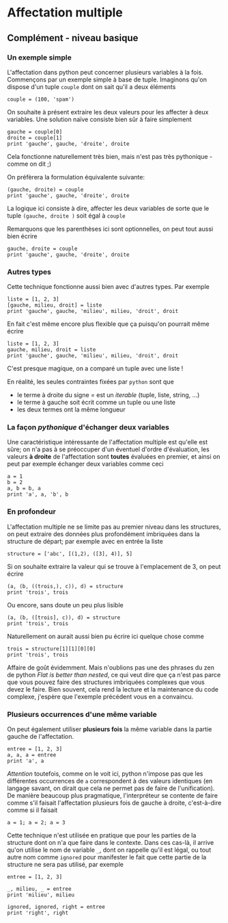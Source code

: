 
# Affectation multiple

## Complément - niveau basique

### Un exemple simple

L'affectation dans python peut concerner plusieurs variables à la fois.
Commençons par un exemple simple à base de tuple. Imaginons qu'on dispose d'un
tuple `couple` dont on sait qu'il a deux éléments


    couple = (100, 'spam')

On souhaite à présent extraire les deux valeurs pour les affecter à deux
variables. Une solution naïve consiste bien sûr à faire simplement


    gauche = couple[0]
    droite = couple[1]
    print 'gauche', gauche, 'droite', droite

Cela fonctionne naturellement très bien, mais n'est pas très pythonique - comme
on dit ;)

On préfèrera la formulation équivalente suivante:


    (gauche, droite) = couple
    print 'gauche', gauche, 'droite', droite

La logique ici consiste à dire, affecter les deux variables de sorte que le
tuple `(gauche, droite )` soit égal à `couple`

Remarquons que les parenthèses ici sont optionnelles, on peut tout aussi bien
écrire


    gauche, droite = couple
    print 'gauche', gauche, 'droite', droite

### Autres types

Cette technique fonctionne aussi bien avec d'autres types. Par exemple


    liste = [1, 2, 3]
    [gauche, milieu, droit] = liste
    print 'gauche', gauche, 'milieu', milieu, 'droit', droit

En fait c'est même encore plus flexible que ça puisqu'on pourrait même écrire


    liste = [1, 2, 3]
    gauche, milieu, droit = liste
    print 'gauche', gauche, 'milieu', milieu, 'droit', droit

C'est presque magique, on a comparé un tuple avec une liste !

En réalité, les seules contraintes fixées par `python` sont que
 * le terme à droite du signe *=* est un *iterable* (tuple, liste, string, ...)
 * le terme à gauche soit écrit comme un tuple ou une liste
 * les deux termes ont la même longueur

### La façon *pythonique* d'échanger deux variables

Une caractéristique intéressante de l'affectation multiple est qu'elle est sûre;
on n'a pas à se préoccuper d'un éventuel d'ordre d'évaluation, les valeurs **à
droite** de l'affectation sont **toutes** évaluées en premier, et ainsi on peut
par exemple échanger deux variables comme ceci


    a = 1
    b = 2
    a, b = b, a
    print 'a', a, 'b', b

### En profondeur

L'affectation multiple ne se limite pas au premier niveau dans les structures,
on peut extraire des données plus profondément imbriquées dans la structure de
départ; par exemple avec en entrée la liste


    structure = ['abc', [(1,2), ([3], 4)], 5]

Si on souhaite extraire la valeur qui se trouve à l'emplacement de 3, on peut
écrire


    (a, (b, ((trois,), c)), d) = structure
    print 'trois', trois

Ou encore, sans doute un peu plus lisible


    (a, (b, ([trois], c)), d) = structure
    print 'trois', trois

Naturellement on aurait aussi bien pu écrire ici quelque chose comme


    trois = structure[1][1][0][0]
    print 'trois', trois

Affaire de goût évidemment. Mais n'oublions pas une des phrases du zen de python
$\textit{Flat is better than nested}$, ce qui veut dire que ça n'est pas parce
que vous pouvez faire des structures imbriquées complexes que vous devez le
faire. Bien souvent, cela rend la lecture et la maintenance du code complexe,
j'espère que l'exemple précédent vous en a convaincu.

### Plusieurs occurrences d'une même variable

On peut également utiliser **plusieurs fois** la même variable dans la partie
gauche de l'affectation.


    entree = [1, 2, 3]
    a, a, a = entree
    print 'a', a

*Attention* toutefois, comme on le voit ici, python n'impose pas que les
différentes occurrences de `a` correspondent à des valeurs identiques (en
langage savant, on dirait que cela ne permet pas de faire de l'unification). De
manière beaucoup plus pragmatique, l'interpréteur se contente de faire comme
s'il faisait l'affectation plusieurs fois de gauche à droite, c'est-à-dire comme
si il faisait


    a = 1; a = 2; a = 3

Cette technique n'est utilisée en pratique que pour les parties de la structure
dont on n'a que faire dans le contexte. Dans ces cas-là, il arrive qu'on utilise
le nom de variable `_`, dont on rappelle qu'il est légal, ou tout autre nom
comme `ignored` pour manifester le fait que cette partie de la structure ne sera
pas utilisé, par exemple


    entree = [1, 2, 3]
    
    _, milieu, _ = entree
    print 'milieu', milieu
    
    ignored, ignored, right = entree
    print 'right', right
